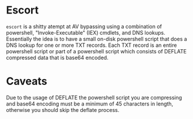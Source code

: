 # Escort

`escort` is a shitty atempt at AV bypassing using a combination of powershell, "Invoke-Executable" (IEX) cmdlets, and DNS lookups. Essentially the idea is to have a small on-disk powershell script that does a DNS lookup for one or more TXT records. Each TXT record is an entire powershell script or part of a powershell script which consists of DEFLATE compressed data that is base64 encoded.


# Caveats

Due to the usage of DEFLATE the powershell script you are compressing and base64 encoding must be a minimum of 45 characters in length, otherwise you should skip the deflate process.